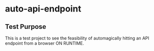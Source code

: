 # auto-api-endpoint

## Test Purpose

This is a test project to see the feasibility of automagically hitting an API endpoint from a browser ON RUNTIME.
